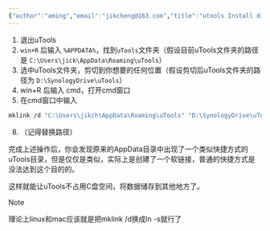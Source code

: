 ```yaml
---
{"author":"aming","email":"jikcheng@163.com","title":"utools Install directory Change","creation_date":"2022-06-27 15:57","Last modified date":"2022-11-25 20:26","tags":"utools Install directory Change","File Folder with relative path":"soft/Doc/utools","remark":null,"other":null,"dg-publish":true,"permalink":"/soft/doc/utools/utools-install-directory-change/","dgPassFrontmatter":true}
---
```




1. 退出uTools
2. `win+R` 后输入 `%APPDATA%`，找到`uTools`文件夹（假设目前uTools文件夹的路径是 `C:\Users\jick\AppData\Roaming\uTools`）
3. 选中uTools文件夹，剪切到你想要的任何位置（假设剪切后uTools文件夹的路径为 `D:\SynologyDrive\uTools`）
4. win+R 后输入 cmd，打开cmd窗口
5. 在cmd窗口中输入
```bash
mklink /d "C:\Users\jikch\AppData\Roaming\uTools" "D:\SynologyDrive\uTools"，回车
```
8. （记得替换路径）

完成上述操作后，你会发现原来的AppData目录中出现了一个类似快捷方式的uTools目录，但是仅仅是类似，实际上是创建了一个软链接，普通的快捷方式是没法达到这个目的的。

这样就能让uTools不占用C盘空间，将数据储存到其他地方了。
> [!note]
> 理论上linux和mac应该就是把mklink /d换成ln -s就行了
